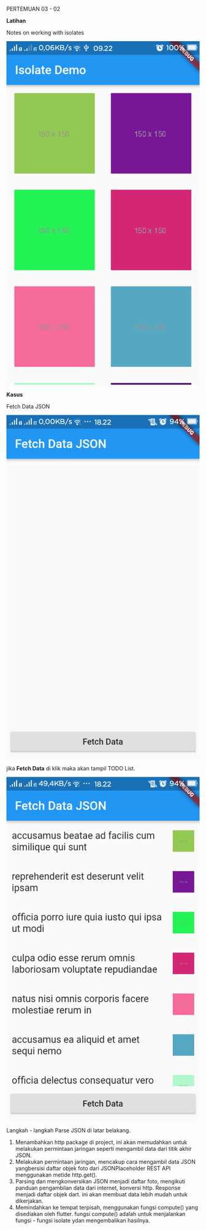 PERTEMUAN 03 - 02

__Latihan__

Notes on working with isolates

![image 1](https://github.com/nununganggriani/praxis-academy/blob/master/Novice/03-02/1.png)

__Kasus__

Fetch Data JSON

![image 2](https://github.com/nununganggriani/praxis-academy/blob/master/Novice/03-02/2.png)

jika __Fetch Data__ di klik maka akan tampil TODO List.

![image 3](https://github.com/nununganggriani/praxis-academy/blob/master/Novice/03-02/3.png)

Langkah - langkah Parse JSON di latar belakang.
1. Menambahkan http package di project, ini akan memudahkan untuk melakukan permintaan jaringan seperti mengambil data dari titik akhir JSON.
2. Melakukan permintaan jaringan, mencakup cara mengambil data JSON yangbersisi daftar objek foto dari JSONPlaceholder REST API menggunakan metide http.get().
3. Parsing dan mengkonversikan JSON menjadi daftar foto, mengikuti panduan pengambilan data dari internet, konversi http. Response menjadi daftar objek dart. ini akan membuat data lebih mudah untuk dikerjakan.
4. Memindahkan ke tempat terpisah, menggunakan fungsi compute() yang disediakan oleh flutter. fungsi compute() adalah untuk menjalankan fungsi - fungsi isolate ydan mengembalikan hasilnya.